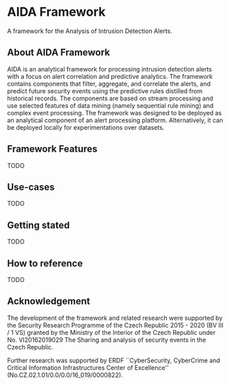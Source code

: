 # AIDA Framework

A framework for the Analysis of Intrusion Detection Alerts.

## About AIDA Framework

AIDA is an analytical framework for processing intrusion detection alerts with a focus on alert correlation and predictive analytics. The framework contains components that filter, aggregate, and correlate the alerts, and predict future security events using the predictive rules distilled from historical records. The components are based on stream processing and use selected features of data mining (namely sequential rule mining) and complex event processing. The framework was designed to be deployed as an analytical component of an alert processing platform. Alternatively, it can be deployed locally for experimentations over datasets.

## Framework Features

TODO

## Use-cases

TODO

## Getting stated

TODO

## How to reference

TODO

## Acknowledgement

The development of the framework and related research were supported by the Security Research Programme of the Czech Republic 2015 - 2020 (BV III / 1 VS) granted by the Ministry of the Interior of the Czech Republic under No. VI20162019029 The Sharing and analysis of security events in the Czech Republic.

Further research was supported by ERDF ``CyberSecurity, CyberCrime and Critical Information Infrastructures Center of Excellence'' (No.CZ.02.1.01/0.0/0.0/16\_019/0000822).
